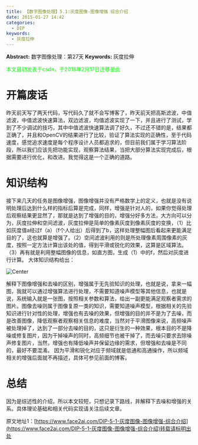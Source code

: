 ```yaml
---
title: 【数字图像处理】5.1:灰度图像-图像增强 综合介绍
date: 2015-01-27 14:42
categories:
  - DIP
keywords:
  - 灰度拉伸
---
```

**Abstract:** 数字图像处理：第27天
**Keywords:** 灰度拉伸
<!--more-->
<font color="00FF00">本文最初发表于csdn，于2018年2月17日迁移至此</font>
# 开篇废话
昨天前天写了两天代码，写代码久了就不会写博客了，昨天前天把高斯滤波，中值滤波，中值滤波快速算法，双边滤波，均值滤波实现了一下，并且进行了测试，学到了不少调试的技巧，其中中值滤波快速算法调了好久，不过还不错的是，结果都正确了，并且和OpenCV的结果进行了比较，验证了算法实现的正确性，至于代码速度，感觉追求速度是每个程序设计人员都追求的，但目前我们属于学习算法阶段，所以我们应该先把功能实现，观察算法结果，当把大部分算法实现完成后，根据需要进行优化，和改进。我觉得这是一个正确的道路。

# 知识结构
接下来几天的任务是图像增强，图像增强并没有严格数学上的定义，也就是没有说明处理后达到什么样的指标后算是完成，同样，增强是针对人的，如果你觉得处理后观察结果更显然了，那就是达到了增强的目的，增强分好多方法，大方向可以分为，灰度拉伸和空间滤波，灰度拉伸是简单的像素灰度到像素灰度的变换，（1）比如灰度值a经过f（a）（f个人给出）后得到了b，这样处理整幅图后看起来更能满足目的了，这也就算是增强了。（2）空间滤波利用的则是所处理像素周围像素的灰度，按照一定方法计算出该处的值，得到平滑或锐化的效果，这算是区域算法。（3）再有就是利用整幅图像的信息，如直方图，生成（1）中的f，然后对灰度进行计算。
大体知识结构给出：

![Center][]

解释下图像增强和去噪的区别，增强属于无先验知识的处理，也就是说，拿来一幅图，我就可以通过增强算法进行处理，不需要知道噪声模型等其他信息，也就是说，系统输入就是一张图，按照相关参数和算法，给出一副更能满足观察者需求的图片。图像去噪则属于图像复原一类的知识，需要知道噪声模型，根据相关的先验知识进行针对性的处理，增强也有去噪的效果，但增强的目的并不是为了去噪，而是改善图像，降低观察者观察相关信息的难度，当然对于平滑图像来说，高频噪声被处理掉了，达到了一部分去噪的目的，这只是衍生的一种效果，根本目的不是降噪或修复图片，因为干掉噪声的同时，高频细节也被干掉了，而去噪只要求去除噪声修复图片，当然，增强也有降低噪声并保留边缘的需求，但增强和去噪是不同的，最好不要混淆。
因为平滑和锐化对应于频域就是低通和高通操作，所以频域相关的增强后面就不再描述，具体可参见前面的博客。
# 总结
因为是综述性的介绍，所以本文较短，只想记录下路线，并解释下去噪和增强的关系。具体理论基础和相关代码实现请关注后续文章。

[Center]: https://tony4ai-1251394096.cos.ap-hongkong.myqcloud.com/blog_images/DIP-5-1-灰度图像-图像增强-综合介绍/20150127142837953.png





原文地址1：[https://www.face2ai.com/DIP-5-1-灰度图像-图像增强-综合介绍](https://www.face2ai.com/DIP-5-1-灰度图像-图像增强-综合介绍)转载请标明出处
